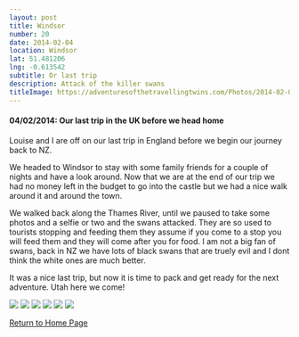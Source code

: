 ```yaml
---
layout: post
title: Windsor
number: 20
date: 2014-02-04
location: Windsor
lat: 51.481206
lng: -0.613542
subtitle: Or last trip
description: Attack of the killer swans
titleImage: https://adventuresofthetravellingtwins.com/Photos/2014-02-04-Windsor/cover-min.JPG
---
```


<h4>04/02/2014: Our last trip in the UK before we head home</h4>

Louise and I are off on our last trip in England before we begin our journey back to NZ.

We headed to Windsor to stay with some family friends for a couple of nights and have a look around. 
Now that we are at the end of our trip we had no money left in the budget to go into the castle but we had a nice walk around it and around the town.

We walked back along the Thames River, until we paused to take some photos and a selfie or two and the swans attacked. 
They are so used to tourists stopping and feeding them they assume if you come to a stop you will feed them and they will come after you for food.
I am not a big fan of swans, back in NZ we have lots of black swans that are truely evil and I dont think the white ones are much better. 

It was a nice last trip, but now it is time to pack and get ready for the next adventure. Utah here we come!

<img src="https://adventuresofthetravellingtwins.com/Photos/2014-02-04-Windsor/day11-min.JPG" class="image1">
<img src="https://adventuresofthetravellingtwins.com/Photos/2014-02-04-Windsor/day12-min.JPG" class="image1">
<img src="https://adventuresofthetravellingtwins.com/Photos/2014-02-04-Windsor/day13-min.JPG" class="image1">
<img src="https://adventuresofthetravellingtwins.com/Photos/2014-02-04-Windsor/day14-min.JPG" class="image1">
<img src="https://adventuresofthetravellingtwins.com/Photos/2014-02-04-Windsor/day15-min.JPG" class="image1">
<img src="https://adventuresofthetravellingtwins.com/Photos/2014-02-04-Windsor/day16-min.JPG" class="image1">

<a href="https://adventuresofthetravellingtwins.com/">Return to Home Page</a>
